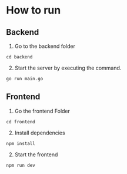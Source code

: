 # How to run

## Backend

1. Go to the backend folder
```
cd backend
```

2. Start the server by executing the command.
```
go run main.go
```

## Frontend

1. Go the frontend Folder
```
cd frontend
```

2. Install dependencies
```
npm install
```

2. Start the frontend
```
npm run dev
```